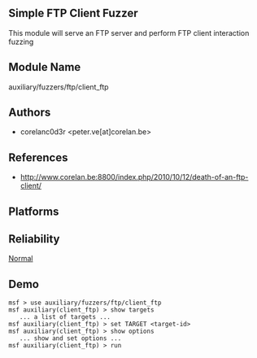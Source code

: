 ## Simple FTP Client Fuzzer

This module will serve an FTP server and perform FTP client 
interaction fuzzing


## Module Name
auxiliary/fuzzers/ftp/client_ftp

## Authors
* corelanc0d3r <peter.ve[at]corelan.be>


## References
* http://www.corelan.be:8800/index.php/2010/10/12/death-of-an-ftp-client/




## Platforms


## Reliability
[Normal](https://github.com/rapid7/metasploit-framework/wiki/Exploit-Ranking)

## Demo

```
msf > use auxiliary/fuzzers/ftp/client_ftp
msf auxiliary(client_ftp) > show targets
   ... a list of targets ...
msf auxiliary(client_ftp) > set TARGET <target-id>
msf auxiliary(client_ftp) > show options
   ... show and set options ...
msf auxiliary(client_ftp) > run
```
    
    